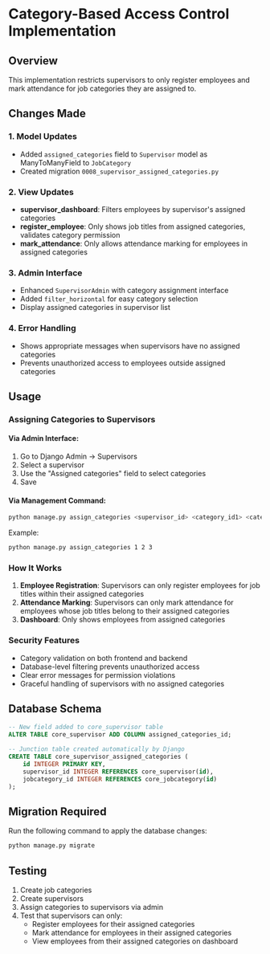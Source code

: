 # Category-Based Access Control Implementation

## Overview
This implementation restricts supervisors to only register employees and mark attendance for job categories they are assigned to.

## Changes Made

### 1. Model Updates
- Added `assigned_categories` field to `Supervisor` model as ManyToManyField to `JobCategory`
- Created migration `0008_supervisor_assigned_categories.py`

### 2. View Updates
- **supervisor_dashboard**: Filters employees by supervisor's assigned categories
- **register_employee**: Only shows job titles from assigned categories, validates category permission
- **mark_attendance**: Only allows attendance marking for employees in assigned categories

### 3. Admin Interface
- Enhanced `SupervisorAdmin` with category assignment interface
- Added `filter_horizontal` for easy category selection
- Display assigned categories in supervisor list

### 4. Error Handling
- Shows appropriate messages when supervisors have no assigned categories
- Prevents unauthorized access to employees outside assigned categories

## Usage

### Assigning Categories to Supervisors

#### Via Admin Interface:
1. Go to Django Admin → Supervisors
2. Select a supervisor
3. Use the "Assigned categories" field to select categories
4. Save

#### Via Management Command:
```bash
python manage.py assign_categories <supervisor_id> <category_id1> <category_id2> ...
```

Example:
```bash
python manage.py assign_categories 1 2 3
```

### How It Works

1. **Employee Registration**: Supervisors can only register employees for job titles within their assigned categories
2. **Attendance Marking**: Supervisors can only mark attendance for employees whose job titles belong to their assigned categories
3. **Dashboard**: Only shows employees from assigned categories

### Security Features

- Category validation on both frontend and backend
- Database-level filtering prevents unauthorized access
- Clear error messages for permission violations
- Graceful handling of supervisors with no assigned categories

## Database Schema

```sql
-- New field added to core_supervisor table
ALTER TABLE core_supervisor ADD COLUMN assigned_categories_id;

-- Junction table created automatically by Django
CREATE TABLE core_supervisor_assigned_categories (
    id INTEGER PRIMARY KEY,
    supervisor_id INTEGER REFERENCES core_supervisor(id),
    jobcategory_id INTEGER REFERENCES core_jobcategory(id)
);
```

## Migration Required

Run the following command to apply the database changes:
```bash
python manage.py migrate
```

## Testing

1. Create job categories
2. Create supervisors
3. Assign categories to supervisors via admin
4. Test that supervisors can only:
   - Register employees for their assigned categories
   - Mark attendance for employees in their assigned categories
   - View employees from their assigned categories on dashboard